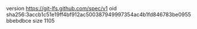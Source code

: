 version https://git-lfs.github.com/spec/v1
oid sha256:3accb1c51e19ff4bf912ac500387949997354ac4b1fd846783be0955bbebdbce
size 1105

